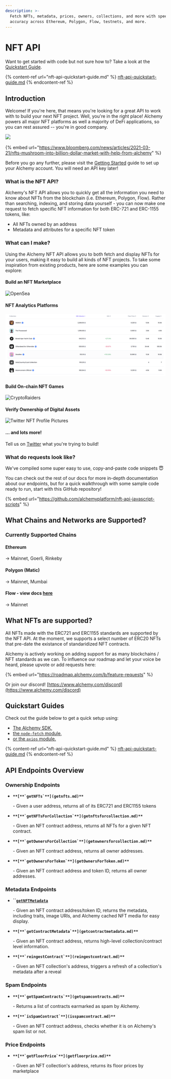 ```yaml
---
description: >-
  Fetch NFTs, metadata, prices, owners, collections, and more with speed and
  accuracy across Ethereum, Polygon, Flow, testnets, and more.
---
```


# NFT API

Want to get started with code but not sure how to? Take a look at the [Quickstart Guide](https://docs.alchemy.com/alchemy/guides/nft-api-quickstart-guide).

{% content-ref url="nft-api-quickstart-guide.md" %}
[nft-api-quickstart-guide.md](nft-api-quickstart-guide.md)
{% endcontent-ref %}

## Introduction&#x20;

Welcome! If you're here, that means you're looking for a great API to work with to build your next NFT project. Well, you're in the right place! Alchemy powers all major NFT platforms as well a majority of DeFi applications, so you can rest assured -- you're in good company.

![](<../../.gitbook/assets/Screen Shot 2022-01-25 at 2.11.39 PM.png>)

{% embed url="https://www.bloomberg.com/news/articles/2021-03-21/nfts-mushroom-into-billion-dollar-market-with-help-from-alchemy" %}

Before you go any further, please visit the [Getting Started](https://docs.alchemy.com/alchemy/introduction/getting-started) guide to set up your Alchemy account. You will need an API key later!

### What is the NFT API?

Alchemy's NFT API allows you to quickly get all the information you need to know about NFTs from the blockchain (i.e. Ethereum, Polygon, Flow). Rather than searching, indexing, and storing data yourself - you can now make one request to fetch specific NFT information for both ERC-721 and ERC-1155 tokens, like:

* All NFTs owned by an address&#x20;
* Metadata and attributes for a specific NFT token

### What can I make?

Using the Alchemy NFT API allows you to both fetch and display NFTs for your users, making it easy to build all kinds of NFT projects. To take some inspiration from existing products, here are some examples you can explore:

#### Build an NFT Marketplace

![OpenSea](<../../.gitbook/assets/Screen Shot 2022-01-25 at 11.46.21 AM.png>)

#### NFT Analytics Platforms

![](<../../.gitbook/assets/Screen Shot 2022-06-30 at 12.09.59 PM.png>)

#### Build On-chain NFT Games

![CryptoRaiders](<../../.gitbook/assets/Screen Shot 2022-01-25 at 11.50.43 AM.png>)

#### Verify Ownership of Digital Assets

![Twitter NFT Profile Pictures](<../../.gitbook/assets/Screen Shot 2022-01-25 at 11.53.44 AM.png>)

#### ... and lots more!

Tell us on [Twitter](https://twitter.com/AlchemyPlatform) what you're trying to build!

### What do requests look like?

We've compiled some super easy to use, copy-and-paste code snippets :innocent:

You can check out the rest of our docs for more in-depth documentation about our endpoints, but for a quick walkthrough with some sample code ready to run, start with this GitHub repository!

{% embed url="https://github.com/alchemyplatform/nft-api-javascript-scripts" %}

## What Chains and Networks are Supported?

### Currently Supported Chains

#### Ethereum&#x20;

\-> Mainnet, Goerli, Rinkeby&#x20;

#### Polygon (Matic)

\-> Mainnet, Mumbai

#### Flow - view docs [here](https://docs.alchemy.com/flow/documentation/flow-nft-apis)

\-> Mainnet

## What NFTs are supported?

All NFTs made with the ERC721 and ERC1155 standards are supported by the NFT API. At the moment, we supports a select number of ERC20 NFTs that pre-date the existance of standaridized NFT contracts.

Alchemy is actively working on adding support for as many blockchains / NFT standards as we can. To influence our roadmap and let your voice be heard, please upvote or add requests here:&#x20;

{% embed url="https://roadmap.alchemy.com/b/feature-requests" %}

Or join our discord! [https://www.alchemy.com/discord](https://www.alchemy.com/discord)

## Quickstart Guides

Check out the guide below to get a quick setup using:

* [The Alchemy SDK,](nft-api-quickstart-guide.md#alchemy-sdk-recommended)
* [the `node-fetch` module,](nft-api-quickstart-guide.md#javascript-fetch)
* [or the `axios`  module.](nft-api-quickstart-guide.md#javascript-axios)

{% content-ref url="nft-api-quickstart-guide.md" %}
[nft-api-quickstart-guide.md](nft-api-quickstart-guide.md)
{% endcontent-ref %}

## API Endpoints Overview

### Ownership Endpoints

*   **``**[**`getNFTs`**](getnfts.md)**``**

    \- Given a user address, returns all of its ERC721 and ERC1155 tokens
*   **``**[**`getNFTsForCollection`**](getnftsforcollection.md)**``**

    \- Given an NFT contract address, returns all NFTs for a given NFT contract.
*   **``**[**`getOwnersForCollection`**](getownersforcollection.md)**``**

    \- Given an NFT contract address, returns all owner addresses.
*   **``**[**`getOwnersForToken`**](getOwnersForToken.md)**``**

    \- Given an NFT contract address and token ID, returns all owner addresses.

### Metadata Endpoints

*   **``**[**`getNFTMetadata`**](getnftmetadata.md)&#x20;

    \- Given an NFT contract address/token ID, returns the metadata, including traits, image URIs, and Alchemy cached NFT media for easy display.
*   **``**[**`getContractMetadata`**](getcontractmetadata.md)**``**

    \- Given an NFT contract address, returns high-level collection/contract level information.
*   **``**[**`reingestContract`**](reingestcontract.md)**``**

    \- Given an NFT collection's address, triggers a refresh of a collection's metadata after a reveal

### Spam Endpoints

*   **``**[**`getSpamContracts`**](getspamcontracts.md)**``**

    \- Returns a list of contracts earmarked as spam by Alchemy.
*   **``**[**`isSpamContract`**](isspamcontract.md)**``**

    \- Given an NFT contract address, checks whether it is on Alchemy's spam list or not.

### Price Endpoints

*   **``**[**`getFloorPrice`**](getfloorprice.md)**``**

    \- Given an NFT collection's address, returns its floor prices by marketplace
